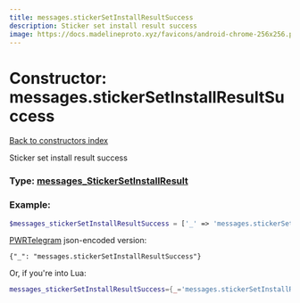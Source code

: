 ```yaml
---
title: messages.stickerSetInstallResultSuccess
description: Sticker set install result success
image: https://docs.madelineproto.xyz/favicons/android-chrome-256x256.png
---
```

# Constructor: messages.stickerSetInstallResultSuccess  
[Back to constructors index](index.md)



Sticker set install result success




### Type: [messages\_StickerSetInstallResult](../types/messages_StickerSetInstallResult.md)


### Example:

```php
$messages_stickerSetInstallResultSuccess = ['_' => 'messages.stickerSetInstallResultSuccess'];
```  

[PWRTelegram](https://pwrtelegram.xyz) json-encoded version:

```
{"_": "messages.stickerSetInstallResultSuccess"}
```


Or, if you're into Lua:

```lua
messages_stickerSetInstallResultSuccess={_='messages.stickerSetInstallResultSuccess'}

```



